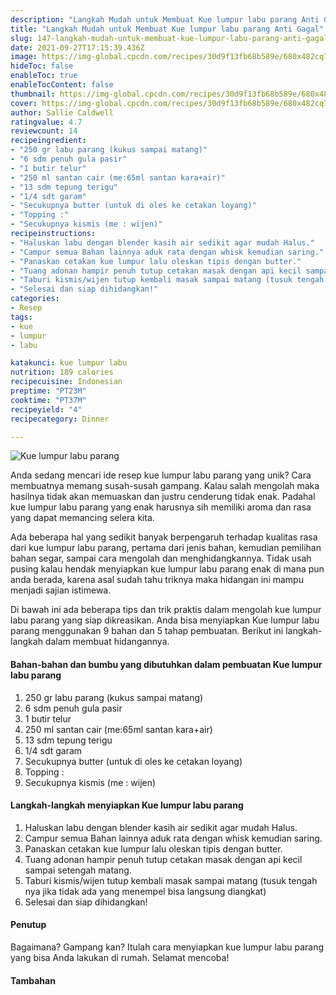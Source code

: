 ```yaml
---
description: "Langkah Mudah untuk Membuat Kue lumpur labu parang Anti Gagal"
title: "Langkah Mudah untuk Membuat Kue lumpur labu parang Anti Gagal"
slug: 147-langkah-mudah-untuk-membuat-kue-lumpur-labu-parang-anti-gagal
date: 2021-09-27T17:15:39.436Z
image: https://img-global.cpcdn.com/recipes/30d9f13fb68b589e/680x482cq70/kue-lumpur-labu-parang-foto-resep-utama.jpg
hideToc: false
enableToc: true
enableTocContent: false
thumbnail: https://img-global.cpcdn.com/recipes/30d9f13fb68b589e/680x482cq70/kue-lumpur-labu-parang-foto-resep-utama.jpg
cover: https://img-global.cpcdn.com/recipes/30d9f13fb68b589e/680x482cq70/kue-lumpur-labu-parang-foto-resep-utama.jpg
author: Sallie Caldwell
ratingvalue: 4.7
reviewcount: 14
recipeingredient:
- "250 gr labu parang (kukus sampai matang)"
- "6 sdm penuh gula pasir"
- "1 butir telur"
- "250 ml santan cair (me:65ml santan kara+air)"
- "13 sdm tepung terigu"
- "1/4 sdt garam"
- "Secukupnya butter (untuk di oles ke cetakan loyang)"
- "Topping :"
- "Secukupnya kismis (me : wijen)"
recipeinstructions:
- "Haluskan labu dengan blender kasih air sedikit agar mudah Halus."
- "Campur semua Bahan lainnya aduk rata dengan whisk kemudian saring."
- "Panaskan cetakan kue lumpur lalu oleskan tipis dengan butter."
- "Tuang adonan hampir penuh tutup cetakan masak dengan api kecil sampai setengah matang."
- "Taburi kismis/wijen tutup kembali masak sampai matang (tusuk tengah nya jika tidak ada yang menempel bisa langsung diangkat)"
- "Selesai dan siap dihidangkan!"
categories:
- Resep
tags:
- kue
- lumpur
- labu

katakunci: kue lumpur labu 
nutrition: 189 calories
recipecuisine: Indonesian
preptime: "PT23M"
cooktime: "PT37M"
recipeyield: "4"
recipecategory: Dinner

---
```



![Kue lumpur labu parang](https://img-global.cpcdn.com/recipes/30d9f13fb68b589e/680x482cq70/kue-lumpur-labu-parang-foto-resep-utama.jpg)

Anda sedang mencari ide resep kue lumpur labu parang yang unik? Cara membuatnya memang susah-susah gampang. Kalau salah mengolah maka hasilnya tidak akan memuaskan dan justru cenderung tidak enak. Padahal kue lumpur labu parang yang enak harusnya sih memiliki aroma dan rasa yang dapat memancing selera kita.

Ada beberapa hal yang sedikit banyak berpengaruh terhadap kualitas rasa dari kue lumpur labu parang, pertama dari jenis bahan, kemudian pemilihan bahan segar, sampai cara mengolah dan menghidangkannya. Tidak usah pusing kalau hendak menyiapkan kue lumpur labu parang enak di mana pun anda berada, karena asal sudah tahu triknya maka hidangan ini mampu menjadi sajian istimewa.



Di bawah ini ada beberapa tips dan trik praktis dalam mengolah kue lumpur labu parang yang siap dikreasikan. Anda bisa menyiapkan Kue lumpur labu parang menggunakan 9 bahan dan 5 tahap pembuatan. Berikut ini langkah-langkah dalam membuat hidangannya.

<!--inarticleads1-->

#### Bahan-bahan dan bumbu yang dibutuhkan dalam pembuatan Kue lumpur labu parang

1. 250 gr labu parang (kukus sampai matang)
1. 6 sdm penuh gula pasir
1. 1 butir telur
1. 250 ml santan cair (me:65ml santan kara+air)
1. 13 sdm tepung terigu
1. 1/4 sdt garam
1. Secukupnya butter (untuk di oles ke cetakan loyang)
1. Topping :
1. Secukupnya kismis (me : wijen)

<!--inarticleads2-->

#### Langkah-langkah menyiapkan Kue lumpur labu parang

1. Haluskan labu dengan blender kasih air sedikit agar mudah Halus.
1. Campur semua Bahan lainnya aduk rata dengan whisk kemudian saring.
1. Panaskan cetakan kue lumpur lalu oleskan tipis dengan butter.
1. Tuang adonan hampir penuh tutup cetakan masak dengan api kecil sampai setengah matang.
1. Taburi kismis/wijen tutup kembali masak sampai matang (tusuk tengah nya jika tidak ada yang menempel bisa langsung diangkat)
1. Selesai dan siap dihidangkan!

#### Penutup

Bagaimana? Gampang kan? Itulah cara menyiapkan kue lumpur labu parang yang bisa Anda lakukan di rumah. Selamat mencoba!

#### Tambahan




